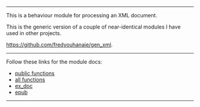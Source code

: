 
---

This is a behaviour module for processing an XML document.

This is the generic version of a couple of near-identical modules I
have used in other projects.

<https://github.com/fredyouhanaie/gen_xml>.

---

Follow these links for the module docs:

* [public functions](edoc/index.html)
* [all functions](edoc_dev/index.html)
* [ex_doc](exdoc/index.html)
* [epub](exdoc/gen_xml.epub)

---
